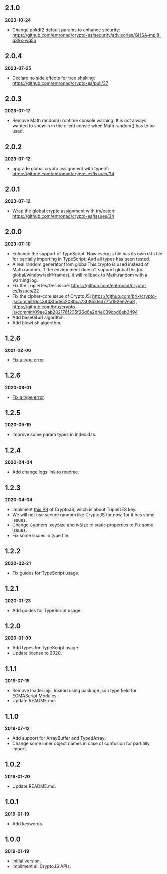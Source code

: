 ## 2.1.0

**2023-10-24**

- Change pbkdf2 default params to enhance security: https://github.com/entronad/crypto-es/security/advisories/GHSA-mpj8-q39x-wq5h

## 2.0.4

**2023-07-25**

- Declare no side effects for tree shaking: https://github.com/entronad/crypto-es/pull/37

## 2.0.3

**2023-07-17**

- Remove Math.random() runtime console warning. It is not always wanted to show in in the client consle when Math.random() has to be used.

## 2.0.2

**2023-07-12**

- upgrade global crypto assignment with typeof: https://github.com/entronad/crypto-es/issues/34

## 2.0.1

**2023-07-12**

- Wrap the global crypto assignment with try/catch: https://github.com/entronad/crypto-es/issues/34

## 2.0.0

**2023-07-10**

- Enhance the support of TypeScript. Now every js file has its own d.ts file for partially importing in TypeScript. And all types has been tested.
- A real random generator from globalThis.crypto is used instead of Math.random. If the environment doesn't support globalThis(or global/window/self/frames), it will rollback to Math.random with a warning log.
- Fix the TripleDes/Des issue: https://github.com/entronad/crypto-es/issues/22
- Fix the cipher-core issue of CryptoJS: https://github.com/brix/crypto-js/commit/dcc3848f5de5208bca73f36c0ed77fa192ee2ea8 , https://github.com/brix/crypto-js/commit/09ee2ab282176f235f26d6a2d4e039cbd6eb3494
- Add base64url algorithm.
- Add blowfish algorithm.

## 1.2.6

**2021-02-08**

- [Fix a type error](https://github.com/entronad/crypto-es/issues/12).

## 1.2.6

**2020-08-01**

- [Fix a type error](https://github.com/entronad/crypto-es/pull/8).

## 1.2.5

**2020-05-19**

- Improve some param types in index.d.ts.

## 1.2.4

**2020-04-04**

- Add change logs link to readme.

## 1.2.3

**2020-04-04**

- Impliment [this PR](https://github.com/brix/crypto-js/pull/211) of CryptoJS, witch is about TripleDES key.
- We will not use secure random like CryptoJS for now, for it has some issues.
- Change Cyphers' keySize and ivSize to static properties to Fix some issues.
- Fix some issues in type file.

## 1.2.2

**2020-02-21**

- Fix guides for TypeScript usage.

## 1.2.1

**2020-01-23**

- Add guides for TypeScript usage.

## 1.2.0

**2020-01-09**

- Add types for TypeScript usage.
- Update license to 2020.

## 1.1.1

**2019-07-15**

- Remove loader.mjs, insead using package.json type field for ECMAScript Modules.
- Update README.md.

## 1.1.0

**2019-07-12**

- Add support for ArrayBuffer and TypedArray.
- Change some inner object names in case of confusion for partially import. 

## 1.0.2

**2019-01-20**

- Update README.md.

## 1.0.1

**2019-01-19**

- Add keywords.

## 1.0.0

**2019-01-19**

- Initial version.
- Impliment all CryptoJS APIs.

